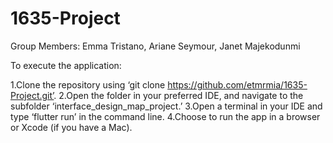 # 1635-Project

Group Members: Emma Tristano, Ariane Seymour, Janet Majekodunmi

To execute the application:

1.Clone the repository using ‘git clone https://github.com/etmrmia/1635-Project.git’.
2.Open the folder in your preferred IDE, and navigate to the subfolder ‘interface_design_map_project.’
3.Open a terminal in your IDE and type ‘flutter run’ in the command line.
4.Choose to run the app in a browser or Xcode (if you have a Mac).
